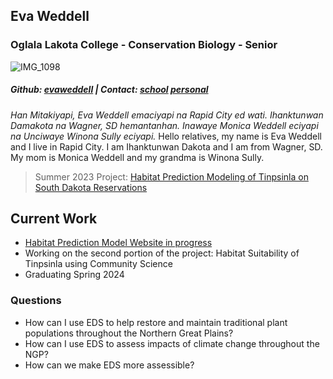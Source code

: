 ## Eva Weddell
### Oglala Lakota College - Conservation Biology - Senior

![IMG_1098](https://user-images.githubusercontent.com/127869863/225917439-27c8abbd-e51c-4826-9f9a-bce48a1c4297.jpg)

##### Github: [evaweddell](https://github.com/evaweddell) | Contact: [school](eweddell26630@olc.edu) [personal](ew123123@gmail.com)
*Han Mitakiyapi, Eva Weddell emaciyapi na Rapid City ed wati. Ihanktunwan Damakota na Wagner, SD hemantanhan. Inawaye Monica Weddell eciyapi na Unciwaye Winona Sully eciyapi.* Hello relatives, my name is Eva Weddell and I live in Rapid City. I am Ihanktunwan Dakota and I am from Wagner, SD. My mom is Monica Weddell and my grandma is Winona Sully.

> Summer 2023 Project: [Habitat Prediction Modeling of Tinpsinla on South Dakota Reservations](https://figshare.com/articles/media/Habitat_Prediction_Modeling_of_Tinpsila_on_South_Dakota_Reservations/24143073)

## Current Work
- [Habitat Prediction Model Website in progress](https://evaweddell.github.io/Tinpsinla_Project/theme/index.html) 
- Working on the second portion of the project: Habitat Suitability of Tinpsinla using Community Science
- Graduating Spring 2024

### Questions 
- How can I use EDS to help restore and maintain traditional plant populations throughout the Northern Great Plains?
- How can I use EDS to assess impacts of climate change throughout the NGP?
- How can we make EDS more assessible? 
